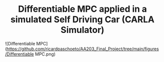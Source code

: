 <h1 align="center"> Differentiable MPC applied in a simulated Self Driving Car (CARLA Simulator) </h1>

![Differentiable MPC](https://github.com/ricardpaschoeto/AA203_Final_Project/tree/main/figures/Differentiable MPC.png)
